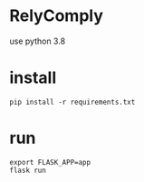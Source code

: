 # RelyComply

use python 3.8

# install

```
pip install -r requirements.txt

```

# run

```
export FLASK_APP=app
flask run
```
